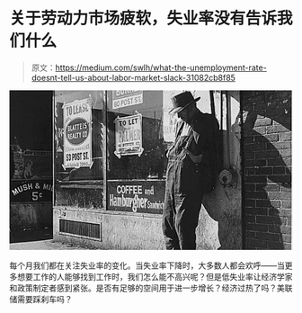 # 关于劳动力市场疲软，失业率没有告诉我们什么

> 原文：<https://medium.com/swlh/what-the-unemployment-rate-doesnt-tell-us-about-labor-market-slack-31082cb8f85>

![](img/ce3ad640354f5a3c038e73586c97c3b6.png)

每个月我们都在关注失业率的变化。当失业率下降时，大多数人都会欢呼——当更多想要工作的人能够找到工作时，我们怎么能不高兴呢？但是低失业率让经济学家和政策制定者感到紧张。是否有足够的空间用于进一步增长？经济过热了吗？美联储需要踩刹车吗？